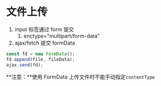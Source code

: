 # 文件上传

1. input 标签通过 form 提交
   1. enctype="multipart/form-data"
2. ajax/fetch 提交 formData

```js
const fd = new FormData();
fd.append(file, fileData);
ajax.send(fd);
```

**注意：**使用 FormData 上传文件时不能手动指定`contentType`
